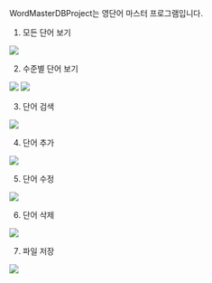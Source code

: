 WordMasterDBProject는 영단어 마스터 프로그램입니다.

1. 모든 단어 보기
<img src="screenshots/1.png">

2. 수준별 단어 보기
<img src="screenshots/2-1.png">
<img src="screenshots/2-2.png">

3. 단어 검색
<img src="screenshots/1.png">

4. 단어 추가
<img src="screenshots/1.png">

5. 단어 수정
<img src="screenshots/1.png">

6. 단어 삭제
<img src="screenshots/1.png">

7. 파일 저장
<img src="screenshots/1.png">

